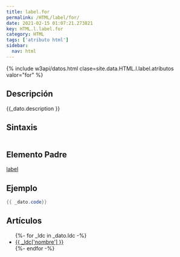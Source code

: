 ```yaml
---
title: label.for
permalink: /HTML/label/for/
date: 2021-02-15 01:07:21.273821
key: HTML.l.label.for
category: HTML
tags: ['atributo html']
sidebar: 
  nav: html
---
```


{% include w3api/datos.html clase=site.data.HTML.l.label.atributos valor="for" %}

## Descripción
{{_dato.description }}

## Sintaxis
~~~html
~~~

## Elemento Padre
[label](/HTML/label/)

## Ejemplo
~~~java
{{ _dato.code}}
~~~

## Artículos
<ul>
{%- for _ldc in _dato.ldc -%}
   <li>
       <a href="{{_ldc['url'] }}">{{ _ldc['nombre'] }}</a>
   </li>
{%- endfor -%}
</ul>
